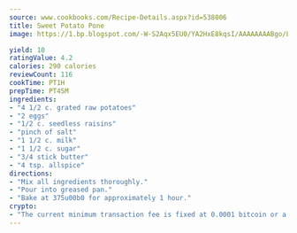 ```yaml
---
source: www.cookbooks.com/Recipe-Details.aspx?id=538006
title: Sweet Potato Pone
image: https://1.bp.blogspot.com/-W-S2Aqx5EU0/YA2HxE8kqsI/AAAAAAAABgo/LNxJ2X_rvYgPNsplYMgQNjuwxaZ0e3pQQCLcBGAsYHQ/s320/17.png

yield: 10
ratingValue: 4.2
calories: 290 calories
reviewCount: 116
cookTime: PT1H
prepTime: PT45M
ingredients:
- "4 1/2 c. grated raw potatoes"
- "2 eggs"
- "1/2 c. seedless raisins"
- "pinch of salt"
- "1 1/2 c. milk"
- "1 1/2 c. sugar"
- "3/4 stick butter"
- "4 tsp. allspice"
directions:
- "Mix all ingredients thoroughly."
- "Pour into greased pan."
- "Bake at 375u00b0 for approximately 1 hour."
crypto:
- "The current minimum transaction fee is fixed at 0.0001 bitcoin or a tenth of a millibitcoin per kilobyte, recently decreased from one millibitcoin."
---
```

